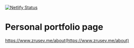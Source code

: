 [![Netlify Status](https://api.netlify.com/api/v1/badges/08bc4cb8-8aaa-4214-8298-cffcc84c6ddd/deploy-status)](https://app.netlify.com/sites/dreamy-johnson-a9c768/deploys)

# Personal portfolio page
https://www.zrusev.me/about(https://www.zrusev.me/about)
